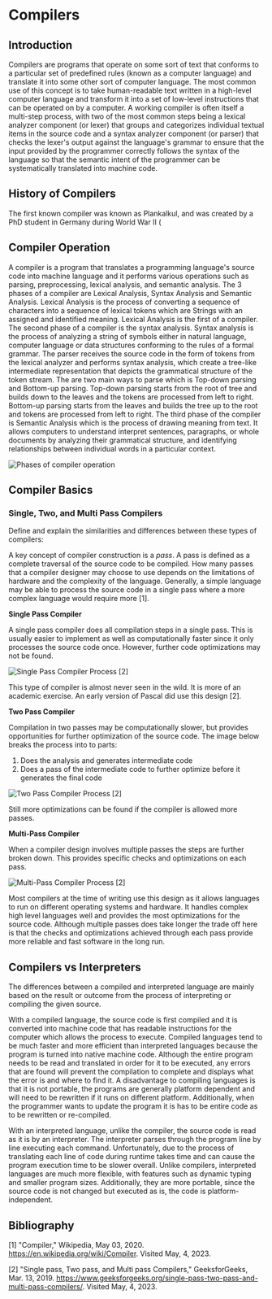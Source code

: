 # Compilers
## Introduction
Compilers are programs that operate on some sort of text that conforms to a particular set of predefined rules (known as a computer language) and translate it into some other sort of computer language.  The most common use of this concept is to take human-readable text written in a high-level computer language and transform it into a set of low-level instructions that can be operated on by a computer.    A working compiler is often itself a multi-step process, with two of the most common steps being a lexical analyzer component (or lexer) that groups and categorizes individual textual items in the source code and a syntax analyzer component (or parser) that checks the lexer's output against the language's grammar to ensure that the input provided by the programmer correctly follows the syntax of the language so that the semantic intent of the programmer can be systematically translated into machine code.

## History of Compilers
The first known compiler was known as Plankalkul, and was created by a PhD student in Germany during World War II (

## Compiler Operation
A compiler is a program that translates a programming language's source code into machine language and it performs various operations such as parsing, preprocessing, lexical analysis, and semantic analysis. The 3 phases of a compiler are Lexical Analysis, Syntax Analysis and Semantic Analysis. Lexical Analysis is the process of converting a sequence of characters into a sequence of lexical tokens which are Strings with an assigned and identified meaning. Lexical Analysis is the first of a compiler. The second phase of a compiler is the syntax analysis. Syntax analysis is the process of analyzing a string of symbols either in natural language, computer language or data structures conforming to the rules of a formal grammar. The parser receives the source code in the form of tokens from the lexical analyzer and performs syntax analysis, which create a tree-like intermediate representation that depicts the grammatical structure of the token stream. The are two main ways to parse which is Top-down parsing and Bottom-up parsing. Top-down parsing starts from the root of tree and builds down to the leaves and the tokens are processed from left to right. Bottom-up parsing starts from the leaves and builds the tree up to the root and tokens are processed from left to right. The third phase of the compiler is Semantic Analysis which is the process of drawing meaning from text. It allows computers to understand interpret sentences, paragraphs, or whole documents by analyzing their grammatical structure, and identifying relationships between individual words in a particular context.  

![Phases of compiler operation](/images/PhasesOperationsOfCompiler.png)

## Compiler Basics

### Single, Two, and Multi Pass Compilers

Define and explain the similarities and differences between these types of compilers:

A key concept of compiler construction is a _pass_. A pass is defined as a complete traversal of the source code to be compiled. How many passes that a compiler designer may choose to use depends on the limitations of hardware and the complexity of the language. Generally, a simple language may be able to process the source code in a single pass where a more complex language would require more [1].

**Single Pass Compiler**

A single pass compiler does all compilation steps in a single pass. This is usually easier to implement as well as computationally faster since it only processes the source code once. However, further code optimizations may not be found.

![Single Pass Compiler Process](images/single_pass_compiler_process.png) [2]

This type of compiler is almost never seen in the wild. It is more of an academic exercise. An early version of Pascal did use this design [2].

**Two Pass Compiler**

Compilation in two passes may be computationally slower, but provides opportunities for further optimization of the source code. The image below breaks the process into to parts:

1. Does the analysis and generates intermediate code
2. Does a pass of the intermediate code to further optimize before it generates the final code

![Two Pass Compiler Process](images/two_pass_compiler_process.png) [2]

Still more optimizations can be found if the compiler is allowed more passes.

**Multi-Pass Compiler**

When a compiler design involves multiple passes the steps are further broken down. This provides specific checks and optimizations on each pass.

![Multi-Pass Compiler Process](images/multi_pass_complier_process.png) [2]

Most compilers at the time of writing use this design as it allows languages to run on different operating systems and hardware. It handles complex high level languages well and provides the most optimizations for the source code. Although multiple passes does take longer the trade off here is that the checks and optimizations achieved through each pass provide more reliable and fast software in the long run.

## Compilers vs Interpreters   

The differences between a compiled and interpreted language are mainly based on the result or outcome from the process of interpreting or compiling the given source. 

With a compiled language, the source code is first compiled and it is converted into machine code that has readable instructions for the computer which allows the process to execute. Compiled languages tend to be much faster and more efficient than interpreted languages because the program is turned into native machine code. Although the entire program needs to be read and translated in order for it to be executed, any errors that are found will prevent the compilation to complete and displays what the error is and where to find it. A disadvantage to compiling languages is that it is not portable, the programs are generally platform dependent and will need to be rewritten if it runs on different platform. Additionally, when the programmer wants to update the program it is has to be entire code as to be rewritten or re-compiled.

With an interpreted language, unlike the compiler, the source code is read as it is by an interpreter. The interpreter parses through the program line by line executing each command. Unfortunately, due to the process of translating each line of code during runtime takes time and can cause the program execution time to be slower overall. Unlike compilers, interpreted languages are much more flexible, with features such as dynamic typing and smaller program sizes. Additionally, they are more portable, since the source code is not changed but executed as is, the code is platform-independent.

## Bibliography

[1] "Compiler," Wikipedia, May 03, 2020. https://en.wikipedia.org/wiki/Compiler.
Visited May, 4, 2023.

[2] "Single pass, Two pass, and Multi pass Compilers," GeeksforGeeks, Mar. 13, 2019. https://www.geeksforgeeks.org/single-pass-two-pass-and-multi-pass-compilers/. Visited May, 4, 2023.
